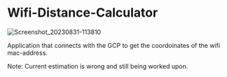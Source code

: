 # Wifi-Distance-Calculator

![Screenshot_20230831-113810](https://github.com/shibinsv/Wifi-Distance-Calculator/assets/80760873/457df383-b590-4cba-a16a-d7eacaa85629)

Application that connects with the GCP to get the coordoinates of the wifi mac-address.

Note: Current estimation is wrong and still being worked upon.
